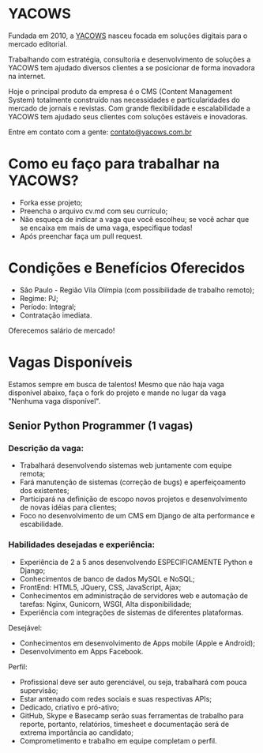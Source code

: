 # YACOWS

Fundada em 2010, a [YACOWS](http://www.yacows.com.br) nasceu focada em soluções digitais para o mercado editorial.

Trabalhando com estratégia, consultoria e desenvolvimento de soluções a YACOWS tem ajudado diversos clientes a se posicionar de forma inovadora na internet.

Hoje o principal produto da empresa é o CMS (Content Management System) totalmente construído nas necessidades e particularidades do mercado de jornais e revistas. Com grande flexibilidade e escalabilidade a YACOWS tem ajudado seus clientes com soluções estáveis e inovadoras.

Entre em contato com a gente: [contato@yacows.com.br](mailto:contato@yacows.com.br)

# Como eu faço para trabalhar na YACOWS?

* Forka esse projeto;
* Preencha o arquivo cv.md com seu currículo;
* Não esqueça de indicar a vaga que você escolheu; se você achar que se encaixa em mais de uma vaga, especifique todas!
* Após preenchar faça um pull request.


# Condições e Benefícios Oferecidos

* São Paulo - Região Vila Olímpia (com possibilidade de trabalho remoto);
* Regime: PJ;
* Período: Integral;
* Contratação imediata.

Oferecemos salário de mercado!


# Vagas Disponíveis

Estamos sempre em busca de talentos! Mesmo que não haja vaga disponível abaixo, faça o fork do projeto e mande no lugar da vaga "Nenhuma vaga disponível".


## Senior Python Programmer (1 vagas)

### Descrição da vaga:


* Trabalhará desenvolvendo sistemas web juntamente com equipe remota; 
* Fará manutenção de sistemas (correção de bugs) e aperfeiçoamento dos 
existentes; 
* Participará na definição de escopo novos projetos e desenvolvimento 
de novas idéias para clientes; 
* Foco no desenvolvimento de um CMS em Django de alta performance e escabilidade.

### Habilidades desejadas e experiência:

* Experiência de 2 a 5 anos desenvolvendo ESPECIFICAMENTE Python e Django; 
* Conhecimentos de banco de dados MySQL e NoSQL; 
* FrontEnd: HTML5, JQuery, CSS, JavaScript, Ajax; 
* Conhecimentos em administração de servidores web e automação de 
tarefas: Nginx, Gunicorn, WSGI, Alta disponibilidade; 
* Experiência com integrações de sistemas de diferentes plataformas.


Desejável:

* Conhecimentos em desenvolvimento de Apps mobile (Apple e Android);
* Desenvolvimento em Apps Facebook.


Perfil: 

* Profissional deve ser auto gerenciável, ou seja, trabalhará com 
pouca supervisão;
* Estar antenado com redes sociais e suas respectivas APIs;
* Dedicado, criativo e pró-ativo; 
* GitHub, Skype e Basecamp serão suas ferramentas de trabalho para 
reporte, portanto, relatórios, timesheet e documentação será de 
extrema importância ao candidato;
* Comprometimento e trabalho em equipe completam o perfil.